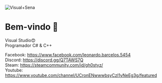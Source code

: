 ![Visual+Sena](https://user-images.githubusercontent.com/82356894/116645157-92795a80-a94b-11eb-9ec8-3e44000055b8.png)
# Bem-vindo 👋

Visual Studio:heart_eyes:  
Programador C# & C++  

Facebook: https://www.facebook.com/leonardo.barcelos.5454  
Discord: https://discord.gg/Q7TAWS7Q  
Steam: https://steamcommunity.com/id/gh0styz/   
Youtube: https://www.youtube.com/channel/UCronENwwwbsyCzI1yNeEg3g/featured


